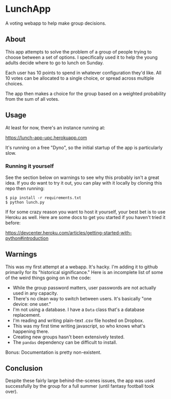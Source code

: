 # LunchApp

A voting webapp to help make group decisions.

## About

This app attempts to solve the problem of a group of people trying to choose between a set of options.
I specifically used it to help the young adults decide where to go to lunch on Sunday. 

Each user has 10 points to spend in whatever configuration they'd like. All 10 votes can be allocated to a single choice, or spread across multiple choices. 

The app then makes a choice for the group based on a weighted probability from the sum of all votes. 

## Usage

At least for now, there's an instance running at:

https://lunch-app-upc.herokuapp.com

It's running on a free "Dyno", so the initial startup of the app is particularly slow.

### Running it yourself

See the section below on warnings to see why this probably isn't a great idea. If you do want to try it out, you can play with it locally by cloning this repo then running:

```
$ pip install -r requirements.txt
$ python lunch.py
```

If for some crazy reason you want to host it yourself, your best bet is to use Heroku as well. Here are some docs to get you started if you haven't tried it before:

https://devcenter.heroku.com/articles/getting-started-with-python#introduction

## Warnings

This was my first attempt at a webapp. It's hacky. I'm adding it to github primarily for its "historical significance." Here is an incomplete list of some of the weird things going on in the code:

* While the group password matters, user passwords are not actually used in any capacity.
* There's no clean way to switch between users. It's basically "one device: one user."
* I'm not using a database. I have a `Data` class that's a database replacement.
* I'm reading and writing plain-text .csv file hosted on Dropbox. 
* This was my first time writing javascript, so who knows what's happening there.
* Creating new groups hasn't been extensively tested.
* The `pandas` dependency can be difficult to install. 

Bonus: Documentation is pretty non-existent.

## Conclusion

Despite these fairly large behind-the-scenes issues, the app was used successfully by the group for a full summer (until fantasy football took over).

